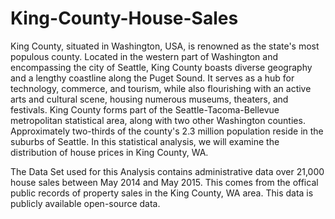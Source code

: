 # King-County-House-Sales
King County, situated in Washington, USA, is renowned as the state's most populous county. Located in the western part of Washington and encompassing the city of Seattle, King County boasts diverse geography and a lengthy coastline along the Puget Sound. It serves as a hub for technology, commerce, and tourism, while also flourishing with an active arts and cultural scene, housing numerous museums, theaters, and festivals. King County forms part of the Seattle-Tacoma-Bellevue metropolitan statistical area, along with two other Washington counties. Approximately two-thirds of the county's 2.3 million population reside in the suburbs of Seattle. In this statistical analysis, we will examine the distribution of house prices in King County, WA.

The Data Set used for this Analysis contains administrative data over 21,000 house sales between May 2014 and May 2015. This comes from the offical public records of property sales in the King County, WA area.
This data is publicly available open-source data.
